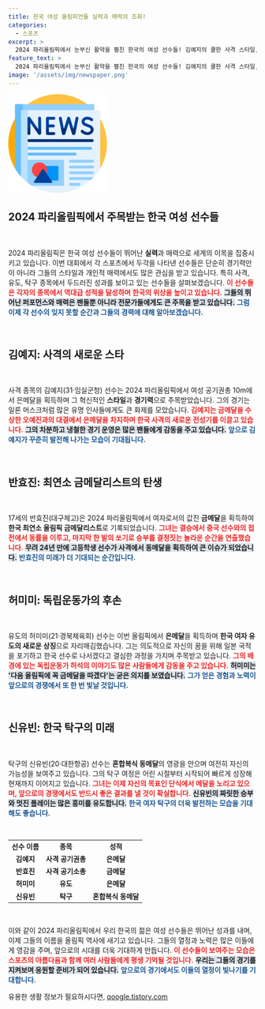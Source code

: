 ```yaml
---
title: 한국 여성 올림피언들 실력과 매력의 조화!
categories:
  - 스포츠
excerpt: >
  2024 파리올림픽에서 눈부신 활약을 펼친 한국의 여성 선수들! 김예지의 쿨한 사격 스타일, 반효진의 최연소 금메달, 허미미의 은메달 도전, 신유빈의 탁구 영웅담까지—모두가 세계를 매료시킨 순간을 놓치지 마세요!
feature_text: >
  2024 파리올림픽에서 눈부신 활약을 펼친 한국의 여성 선수들! 김예지의 쿨한 사격 스타일, 반효진의 최연소 금메달, 허미미의 은메달 도전, 신유빈의 탁구 영웅담까지—모두가 세계를 매료시킨 순간을 놓치지 마세요!
image: '/assets/img/newspaper.png'
---
```


<p><img src="/assets/img/newspaper.png" alt="kimp 속보" /></p>

<h2 data-ke-size="size26">2024 파리올림픽에서 주목받는 한국 여성 선수들</h2>

<p data-ke-size="size16">&nbsp;</p>

<p>2024 파리올림픽은 한국 여성 선수들이 뛰어난 <b>실력</b>과 매력으로 세계의 이목을 집중시키고 있습니다. 이번 대회에서 각 스포츠에서 두각을 나타낸 선수들은 단순히 경기력만이 아니라 그들의 스타일과 개인적 매력에서도 많은 관심을 받고 있습니다. 특히 사격, 유도, 탁구 종목에서 두드러진 성과를 보이고 있는 선수들을 살펴보겠습니다. <b><span style="color: #ee2323;">이 선수들은 각자의 종목에서 역대급 성적을 달성하며 한국의 위상을 높이고 있습니다.</span></b> <b><span style="background-color: #21538527;">그들의 뛰어난 퍼포먼스와 매력은 팬들뿐 아니라 전문가들에게도 큰 주목을 받고 있습니다.</span></b> <b><span style="color: #1a5490;">그럼 이제 각 선수의 잊지 못할 순간과 그들의 경력에 대해 알아보겠습니다.</span></b></p>

<p data-ke-size="size16">&nbsp;</p>

<h2 data-ke-size="size26">김예지: 사격의 새로운 스타</h2>

<p data-ke-size="size16">&nbsp;</p>

<p>사격 종목의 김예지(31·임실군청) 선수는 2024 파리올림픽에서 여성 공기권총 10m에서 은메달을 획득하며 그 혁신적인 <b>스타일</b>과 <b>경기력</b>으로 주목받았습니다. 그의 경기는 일론 머스크처럼 많은 유명 인사들에게도 큰 화제를 모았습니다. <b><span style="color: #ee2323;">김예지는 금메달을 수상한 오예진과의 대결에서 은메달을 차지하며 한국 사격의 새로운 전성기를 이끌고 있습니다.</span></b> <b><span style="background-color: #21538527;">그의 차분하고 냉철한 경기 운영은 많은 팬들에게 감동을 주고 있습니다.</span></b> <b><span style="color: #1a5490;">앞으로 김예지가 꾸준히 발전해 나가는 모습이 기대됩니다.</span></b></p>

<p data-ke-size="size16">&nbsp;</p>

<h2 data-ke-size="size26">반효진: 최연소 금메달리스트의 탄생</h2>

<p data-ke-size="size16">&nbsp;</p>

<p>17세의 반효진(대구체고)은 2024 파리올림픽에서 여자로서의 값진 <b>금메달</b>을 획득하여 <b>한국 최연소 올림픽 금메달리스트</b>로 기록되었습니다. <b><span style="color: #ee2323;">그녀는 결승에서 중국 선수와의 접전에서 동률을 이루고, 마지막 한 발의 쏘기로 승부를 결정짓는 놀라운 순간을 연출했습니다.</span></b> <b><span style="background-color: #21538527;">무려 24년 만에 고등학생 선수가 사격에서 동메달을 획득하여 큰 이슈가 되었습니다.</span></b> <b><span style="color: #1a5490;">반효진의 미래가 더 기대되는 순간입니다.</span></b></p>

<p data-ke-size="size16">&nbsp;</p>

<h2 data-ke-size="size26">허미미: 독립운동가의 후손</h2>

<p data-ke-size="size16">&nbsp;</p>

<p>유도의 허미미(21·경북체육회) 선수는 이번 올림픽에서 <b>은메달</b>을 획득하며 <b>한국 여자 유도의 새로운 상징</b>으로 자리매김했습니다. 그는 의도적으로 자신의 꿈을 위해 일본 국적을 포기하고 한국 선수로 나서겠다고 결심한 과정을 가지며 주목받고 있습니다. <b><span style="color: #ee2323;">그의 배경에 있는 독립운동가 허석의 이야기도 많은 사람들에게 감동을 주고 있습니다.</span></b> <b><span style="background-color: #21538527;">허미미는 '다음 올림픽에 꼭 금메달을 따겠다'는 굳은 의지를 보였습니다.</span></b> <b><span style="color: #1a5490;">그가 얻은 경험과 노력이 앞으로의 경쟁에서 또 한 번 빛날 것입니다.</span></b></p>

<p data-ke-size="size16">&nbsp;</p>

<h2 data-ke-size="size26">신유빈: 한국 탁구의 미래</h2>

<p data-ke-size="size16">&nbsp;</p>

<p>탁구의 신유빈(20·대한항공) 선수는 <b>혼합복식 동메달</b>의 영광을 안으며 여전히 자신의 가능성을 보여주고 있습니다. 그의 탁구 여정은 어린 시절부터 시작되어 빠르게 성장해 현재까지 이어지고 있습니다. <b><span style="color: #ee2323;">그녀는 이제 자신의 목표인 단식에서 메달을 노리고 있으며, 앞으로의 경쟁에서도 반드시 좋은 결과를 낼 것이 확실합니다.</span></b> <b><span style="background-color: #21538527;">신유빈의 짜릿한 승부와 멋진 플레이는 많은 흥미를 유도합니다.</span></b> <b><span style="color: #1a5490;">한국 여자 탁구의 더욱 발전하는 모습을 기대해도 좋습니다.</span></b></p>

<p data-ke-size="size16">&nbsp;</p>

<table>
    <tr>
        <td style="text-align: center; height: 17px;"><b>선수 이름</b></td>
        <td style="text-align: center; height: 17px;"><b>종목</b></td>
        <td style="text-align: center; height: 17px;"><b>성적</b></td>
    </tr>
    <tr>
        <td style="text-align: center; height: 17px;"><b>김예지</b></td>
        <td style="text-align: center; height: 17px;"><b>사격 공기권총</b></td>
        <td style="text-align: center; height: 17px;"><b>은메달</b></td>
    </tr>
    <tr>
        <td style="text-align: center; height: 17px;"><b>반효진</b></td>
        <td style="text-align: center; height: 17px;"><b>사격 공기소총</b></td>
        <td style="text-align: center; height: 17px;"><b>금메달</b></td>
    </tr>
    <tr>
        <td style="text-align: center; height: 17px;"><b>허미미</b></td>
        <td style="text-align: center; height: 17px;"><b>유도</b></td>
        <td style="text-align: center; height: 17px;"><b>은메달</b></td>
    </tr>
    <tr>
        <td style="text-align: center; height: 17px;"><b>신유빈</b></td>
        <td style="text-align: center; height: 17px;"><b>탁구</b></td>
        <td style="text-align: center; height: 17px;"><b>혼합복식 동메달</b></td>
    </tr>
</table>

<p data-ke-size="size16">&nbsp;</p>

<p>이와 같이 2024 파리올림픽에서 우리 한국의 젊은 여성 선수들은 뛰어난 성과를 내며, 이제 그들의 이름을 올림픽 역사에 새기고 있습니다. 그들의 열정과 노력은 많은 이들에게 영감을 주며, 앞으로의 시대를 더욱 기대하게 만듭니다. <b><span style="color: #ee2323;">이 선수들이 보여주는 모습은 스포츠의 아름다움과 함께 여러 사람들에게 평생 기억될 것입니다.</span></b> <b><span style="background-color: #21538527;">우리는 그들의 경기를 지켜보며 응원할 준비가 되어 있습니다.</span></b> <b><span style="color: #1a5490;">앞으로의 경기에서도 이들의 열정이 빛나기를 기대합니다.</span></b></p>
유용한 생활 정보가 필요하시다면, <a href="https://qoogle.tistory.com" rel="dofollow">qoogle.tistory.com</a>



